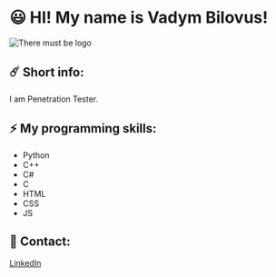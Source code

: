 # 😃 HI! My name is Vadym Bilovus!
<img src="logo.jpg" alt="There must be logo">

## ☄️ Short info:
I am Penetration Tester.

## ⚡️ My programming skills:
- Python
- C++
- C#
- C
- HTML
- CSS
- JS

## 📱 Contact:
[LinkedIn](https://www.linkedin.com/in/vadym-bilovus-471b78254/)
